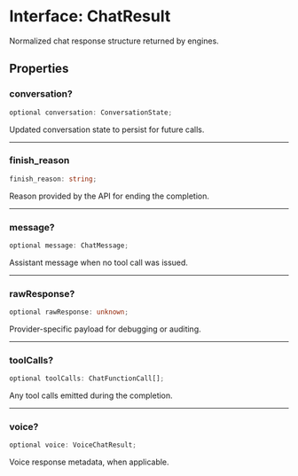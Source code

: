 # Interface: ChatResult

Normalized chat response structure returned by engines.

## Properties

### conversation?

```ts
optional conversation: ConversationState;
```

Updated conversation state to persist for future calls.

***

### finish\_reason

```ts
finish_reason: string;
```

Reason provided by the API for ending the completion.

***

### message?

```ts
optional message: ChatMessage;
```

Assistant message when no tool call was issued.

***

### rawResponse?

```ts
optional rawResponse: unknown;
```

Provider-specific payload for debugging or auditing.

***

### toolCalls?

```ts
optional toolCalls: ChatFunctionCall[];
```

Any tool calls emitted during the completion.

***

### voice?

```ts
optional voice: VoiceChatResult;
```

Voice response metadata, when applicable.
